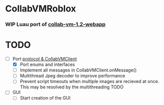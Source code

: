 # CollabVMRoblox

### WIP Luau port of [collab-vm-1.2-webapp](collab-vm-1.2-webapp)

# TODO
- [ ] Port [protocol & CollabVMClient](https://github.com/computernewb/collab-vm-1.2-webapp/tree/master/src/ts/protocol)
    - [x] Port enums and interfaces
    - [ ] Implement all messages in CollabVMClient.onMessage()
    - [ ] Multithread Jpeg decoder to improve performance
    - [ ] Prevent script timeouts when multiple images are recieved at once. This may be resolved by the multithreading TODO

- [ ] GUI
    - [ ] Start creation of the GUI